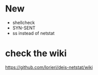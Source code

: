 # New

 * shellcheck
 * SYN-SENT
 * ss instead of netstat

# check the wiki
https://github.com/lorieri/deis-netstat/wiki
